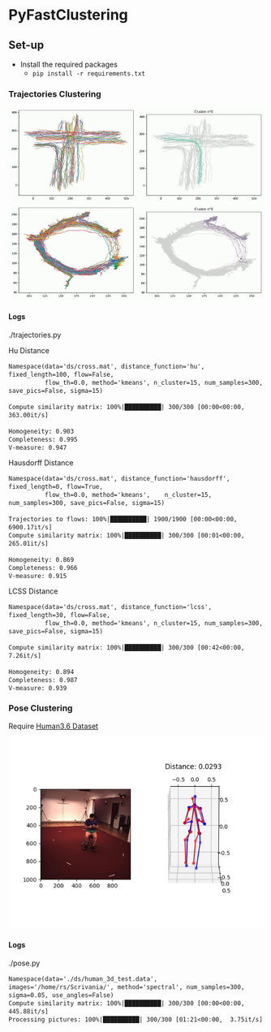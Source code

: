 # PyFastClustering

## Set-up

- Install the required packages
    - `pip install -r requirements.txt`
    
### Trajectories Clustering

<img src="pics/demo.gif" width=800>

<img src="pics/demo2.gif" width=800>
    
#### Logs

./trajectories.py

Hu Distance
```
Namespace(data='ds/cross.mat', distance_function='hu', fixed_length=100, flow=False, 
          flow_th=0.0, method='kmeans', n_cluster=15, num_samples=300, save_pics=False, sigma=15)

Compute similarity matrix: 100%|██████████| 300/300 [00:00<00:00, 363.00it/s]

Homogeneity: 0.903
Completeness: 0.995
V-measure: 0.947
```

Hausdorff Distance
```
Namespace(data='ds/cross.mat', distance_function='hausdorff', fixed_length=0, flow=True, 
          flow_th=0.0, method='kmeans',    n_cluster=15, num_samples=300, save_pics=False, sigma=15)

Trajectories to flows: 100%|██████████| 1900/1900 [00:00<00:00, 6900.17it/s]
Compute similarity matrix: 100%|██████████| 300/300 [00:01<00:00, 265.01it/s]

Homogeneity: 0.869
Completeness: 0.966
V-measure: 0.915
```

LCSS Distance
```
Namespace(data='ds/cross.mat', distance_function='lcss', fixed_length=30, flow=False, 
          flow_th=0.0, method='kmeans', n_cluster=15, num_samples=300, save_pics=False, sigma=15)

Compute similarity matrix: 100%|██████████| 300/300 [00:42<00:00,  7.26it/s]

Homogeneity: 0.894
Completeness: 0.987
V-measure: 0.939
```

### Pose Clustering

Require <a href="http://vision.imar.ro/human3.6m/description.php"> Human3.6 Dataset</a>

<img src="pics/8.jpg" width=600>

#### Logs

./pose.py

```
Namespace(data='./ds/human_3d_test.data', images='/home/rs/Scrivania/', method='spectral', num_samples=300, sigma=0.05, use_angles=False)
Compute similarity matrix: 100%|██████████| 300/300 [00:00<00:00, 445.88it/s]
Processing pictures: 100%|██████████| 300/300 [01:21<00:00,  3.75it/s]
```


